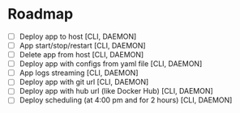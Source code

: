 # Roadmap

- [ ] Deploy app to host [CLI, DAEMON]
- [ ] App start/stop/restart [CLI, DAEMON]
- [ ] Delete app from host [CLI, DAEMON]
- [ ] Deploy app with configs from yaml file [CLI, DAEMON] 
- [ ] App logs streaming [CLI, DAEMON]
- [ ] Deploy app with git url [CLI, DAEMON]
- [ ] Deploy app with hub url (like Docker Hub) [CLI, DAEMON]
- [ ] Deploy scheduling (at 4:00 pm and for 2 hours) [CLI, DAEMON]
